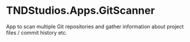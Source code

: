 # TNDStudios.Apps.GitScanner
App to scan multiple Git repositories and gather information about project files / commit history etc.
